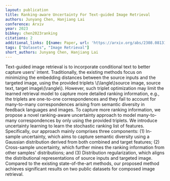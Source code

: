 ```yaml
---
layout: publication
title: Ranking-aware Uncertainty For Text-guided Image Retrieval
authors: Junyang Chen, Hanjiang Lai
conference: Arxiv
year: 2023
bibkey: chen2023ranking
citations: 2
additional_links: [{name: Paper, url: 'https://arxiv.org/abs/2308.08131'}]
tags: ["Datasets", "Image Retrieval"]
short_authors: Junyang Chen, Hanjiang Lai
---
```

Text-guided image retrieval is to incorporate conditional text to better
capture users' intent. Traditionally, the existing methods focus on minimizing
the embedding distances between the source inputs and the targeted image, using
the provided triplets \\(\langle\\)source image, source text, target
image\\(\rangle\\). However, such triplet optimization may limit the learned
retrieval model to capture more detailed ranking information, e.g., the
triplets are one-to-one correspondences and they fail to account for
many-to-many correspondences arising from semantic diversity in feedback
languages and images. To capture more ranking information, we propose a novel
ranking-aware uncertainty approach to model many-to-many correspondences by
only using the provided triplets. We introduce uncertainty learning to learn
the stochastic ranking list of features. Specifically, our approach mainly
comprises three components: (1) In-sample uncertainty, which aims to capture
semantic diversity using a Gaussian distribution derived from both combined and
target features; (2) Cross-sample uncertainty, which further mines the ranking
information from other samples' distributions; and (3) Distribution
regularization, which aligns the distributional representations of source
inputs and targeted image. Compared to the existing state-of-the-art methods,
our proposed method achieves significant results on two public datasets for
composed image retrieval.